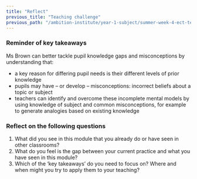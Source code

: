 ```yaml
---
title: "Reflect"
previous_title: "Teaching challenge"
previous_path: "/ambition-institute/year-1-subject/summer-week-4-ect-teaching-challenge"
---
```





### Reminder of key takeaways
Ms Brown can better tackle pupil knowledge gaps and misconceptions by understanding
that:
- a key reason for differing pupil needs is their different levels of prior knowledge 
- pupils may have – or develop – misconceptions: incorrect beliefs about a topic or subject 
- teachers can identify and overcome these incomplete mental models by using knowledge of subject and common misconceptions, for example to generate analogies based on existing knowledge




### Reflect on the following questions
1. What did you see in this module that you already do or have seen in other classrooms?
2. What do you feel is the gap between your current practice and what you have seen in this module?
3. Which of the ‘key takeaways’ do you need to focus on? Where and when might you try to apply them to your teaching?


